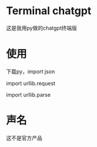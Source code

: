 # Terminal chatgpt
这是我用py做的chatgpt终端版
# 使用
下载py，import json

import urllib.request

import urllib.parse






# 声名
这不是官方产品
